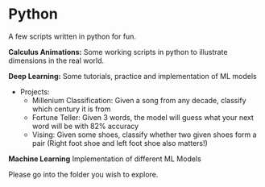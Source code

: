 # Python
A few scripts written in python for fun. 

**Calculus Animations:** Some working scripts in python to illustrate dimensions in the real world.

**Deep Learning:** Some tutorials, practice and implementation of ML models

- Projects: 
  - Millenium Classification: Given a song from any decade, classify which century it is from
  - Fortune Teller: Given 3 words, the model will guess what your next word will be with 82% accuracy
  - Vising: Given some shoes, classify whether two given shoes form a pair (Right foot shoe and left foot shoe also matters!) 
  
**Machine Learning** Implementation of different ML Models


Please go into the folder you wish to explore. 
